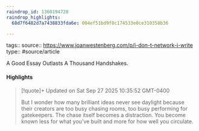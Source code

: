 ```yaml
---
raindrop_id: 1360194720
raindrop_highlights:
  68d7f6482d7a7438833fda6e: 004ef51bd9f0c174533e0ce310358b36

---
```


tags::
source:: https://www.joanwestenberg.com/p/i-don-t-network-i-write
type:: #source/article

A Good Essay Outlasts A Thousand Handshakes.

#### Highlights

> [!quote]+ Updated on Sat Sep 27 2025 10:35:52 GMT-0400
>
> But I wonder how many brilliant ideas never see daylight because their creators are too busy chasing rooms, too busy performing for gatekeepers. The chase itself becomes a distraction. You become known less for what you’ve built and more for how well you circulate.
